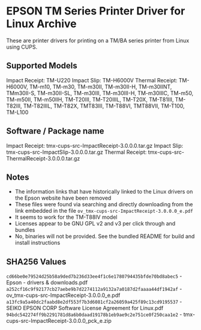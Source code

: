# EPSON TM Series Printer Driver for Linux Archive

These are printer drivers for printing on a TM/BA series printer from Linux using CUPS. 

## Supported Models

Impact Receipt: TM-U220
Impact Slip: TM-H6000V
Thermal Receipt: TM-H6000V, TM-m10, TM-m30, TM-m30II, TM-m30II-H, TM-m30IINT, TMm30II-S, TM-m30II-SL, TM-m30III, TM-m30III-H, TM-m30IIIC, TM-m50, TM-m50II, TM-m50IIH, TM-T20III, TM-T20IIIL, TM-T20X, TM-T81III, TM-T82III, TM-T82IIIL, TM-T82X, TMT83III, TM-T88VI, TMT88VII, TM-T100, TM-L100

## Software / Package name
Impact Receipt: tmx-cups-src-ImpactReceipt-3.0.0.0.tar.gz
Impact Slip: tmx-cups-src-ImpactSlip-3.0.0.0.tar.gz
Thermal Receipt: tmx-cups-src-ThermalReceipt-3.0.0.0.tar.gz

## Notes
* The information links that have historically linked to the Linux drivers on the Epson website have been removed
* These files were found via searching and directly downloading from the link embedded in the file `ov_tmx-cups-src-ImpactReceipt-3.0.0.0_e.pdf`
* It seems to work for the TM-T88IV model
* Licenses appear to be GNU GPL v2 and v3 per click through and bundles
* No, binaries will not be provided. See the bundled README for build and install instructions

## SHA256 Values
`cd66be0e79524d25b58a9ded7b236d33ee4f1c6e1780794435bfde70bd8abec5` - Epson - drivers & downloads.pdf
`a252cf16c9f92177cb27aebe9b7d2274112a9132a7a0187d2faaaa44df1942af` - ov_tmx-cups-src-ImpactReceipt-3.0.0.0_e.pdf
`a13fc9a5a40dc2faabd8e2df553f7b3d6081cf2a26059a425f89c13cd9195537` - SEIKO EPSON CORP Software License Agreement for Linux.pdf
`94bdc542274ff9b2291781d8a6b0daad19178b1eb9ae9c2e751ce0f250caa1e2` - tmx-cups-src-ImpactReceipt-3.0.0.0_pck_e.zip

